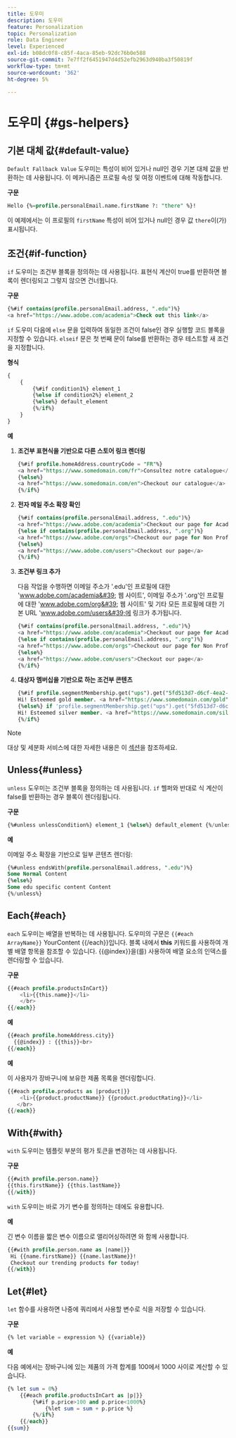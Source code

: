 ```yaml
---
title: 도우미
description: 도우미
feature: Personalization
topic: Personalization
role: Data Engineer
level: Experienced
exl-id: b08dc0f8-c85f-4aca-85eb-92dc76b0e588
source-git-commit: 7e7ff2f6451947d4d52efb2963d940ba3f50819f
workflow-type: tm+mt
source-wordcount: '362'
ht-degree: 5%

---
```


# 도우미 {#gs-helpers}

## 기본 대체 값{#default-value}

`Default Fallback Value` 도우미는 특성이 비어 있거나 null인 경우 기본 대체 값을 반환하는 데 사용됩니다. 이 메커니즘은 프로필 속성 및 여정 이벤트에 대해 작동합니다.

**구문**

```sql
Hello {%=profile.personalEmail.name.firstName ?: "there" %}!
```

이 예제에서는 이 프로필의 `firstName` 특성이 비어 있거나 null인 경우 값 `there`이(가) 표시됩니다.

## 조건{#if-function}

`if` 도우미는 조건부 블록을 정의하는 데 사용됩니다.
표현식 계산이 true를 반환하면 블록이 렌더링되고 그렇지 않으면 건너뜁니다.

**구문**

```sql
{%#if contains(profile.personalEmail.address, ".edu")%}
<a href="https://www.adobe.com/academia">Check out this link</a>
```

`if` 도우미 다음에 `else` 문을 입력하여 동일한 조건이 false인 경우 실행할 코드 블록을 지정할 수 있습니다.
`elseif` 문은 첫 번째 문이 false를 반환하는 경우 테스트할 새 조건을 지정합니다.


**형식**

```sql
{
    {
        {%#if condition1%} element_1 
        {%else if condition2%} element_2 
        {%else%} default_element 
        {%/if%}
    }
}
```

**예**

1. **조건부 표현식을 기반으로 다른 스토어 링크 렌더링**

   ```sql
   {%#if profile.homeAddress.countryCode = "FR"%}
   <a href="https://www.somedomain.com/fr">Consultez notre catalogue</a>
   {%else%}
   <a href="https://www.somedomain.com/en">Checkout our catalogue</a>
   {%/if%}
   ```

1. **전자 메일 주소 확장 확인**

   ```sql
   {%#if contains(profile.personalEmail.address, ".edu")%}
   <a href="https://www.adobe.com/academia">Checkout our page for Academia personals</a>
   {%else if contains(profile.personalEmail.address, ".org")%}
   <a href="https://www.adobe.com/orgs">Checkout our page for Non Profits</a>
   {%else%}
   <a href="https://www.adobe.com/users">Checkout our page</a>
   {%/if%}
   ```

1. **조건부 링크 추가**

   다음 작업을 수행하면 이메일 주소가 &#39;.edu&#39;인 프로필에 대한 &#39;www.adobe.com/academia&#39; 웹 사이트&#39;, 이메일 주소가 &#39;.org&#39;인 프로필에 대한 &#39;www.adobe.com/org&#39; 웹 사이트&#39; 및 기타 모든 프로필에 대한 기본 URL &#39;www.adobe.com/users&#39;에 링크가 추가됩니다.

   ```sql
   {%#if contains(profile.personalEmail.address, ".edu")%}
   <a href="https://www.adobe.com/academia">Checkout our page for Academia personals</a>
   {%else if contains(profile.personalEmail.address, ".org")%}
   <a href="https://www.adobe.com/orgs">Checkout our page for Non Profits</a>
   {%else%}
   <a href="https://www.adobe.com/users">Checkout our page</a>
   {%/if%}
   ```

1. **대상자 멤버십을 기반으로 하는 조건부 콘텐츠**

   ```sql
   {%#if profile.segmentMembership.get("ups").get("5fd513d7-d6cf-4ea2-856a-585150041a8b").status = "existing"%}
   Hi! Esteemed gold member. <a href="https://www.somedomain.com/gold">Checkout your exclusive perks </a>
   {%else%} if 'profile.segmentMembership.get("ups").get("5fd513d7-d6cf-4ea2-856a-585150041a8c").status = "existing"'%}
   Hi! Esteemed silver member. <a href="https://www.somedomain.com/silver">Checkout your exclusive perks </a>
   {%/if%}
   ```

>[!NOTE]
>
>대상 및 세분화 서비스에 대한 자세한 내용은 이 [섹션](../../audience/about-audiences.md)을 참조하세요.


## Unless{#unless}

`unless` 도우미는 조건부 블록을 정의하는 데 사용됩니다. `if` 헬퍼와 반대로 식 계산이 false를 반환하는 경우 블록이 렌더링됩니다.

**구문**

```sql
{%#unless unlessCondition%} element_1 {%else%} default_element {%/unless%}
```

**예**

이메일 주소 확장을 기반으로 일부 콘텐츠 렌더링:

```sql
{%#unless endsWith(profile.personalEmail.address, ".edu")%}
Some Normal Content
{%else%}
Some edu specific content Content
{%/unless%}
```

## Each{#each}

`each` 도우미는 배열을 반복하는 데 사용됩니다.
도우미의 구문은 ```{{#each ArrayName}}``` YourContent {{/each}}입니다.
블록 내에서 **this** 키워드를 사용하여 개별 배열 항목을 참조할 수 있습니다. {{@index}}을(를) 사용하여 배열 요소의 인덱스를 렌더링할 수 있습니다.

**구문**

```sql
{{#each profile.productsInCart}}
    <li>{{this.name}}</li>
    </br>
{{/each}}
```

**예**

```sql
{{#each profile.homeAddress.city}}
  {{@index}} : {{this}}<br>
{{/each}}
```

**예**

이 사용자가 장바구니에 보유한 제품 목록을 렌더링합니다.

```sql
{{#each profile.products as |product|}}
    <li>{{product.productName}} {{product.productRating}}</li>
   </br>
{{/each}}
```

## With{#with}

`with` 도우미는 템플릿 부분의 평가 토큰을 변경하는 데 사용됩니다.

**구문**

```sql
{{#with profile.person.name}}
{{this.firstName}} {{this.lastName}}
{{/with}}
```

`with` 도우미는 바로 가기 변수를 정의하는 데에도 유용합니다.

**예**

긴 변수 이름을 짧은 변수 이름으로 앨리어싱하려면 와 함께 사용합니다.

```sql
{{#with profile.person.name as |name|}}
 Hi {{name.firstName}} {{name.lastName}}!
 Checkout our trending products for today!
{{/with}}
```

## Let{#let}

`let` 함수를 사용하면 나중에 쿼리에서 사용할 변수로 식을 저장할 수 있습니다.

**구문**

```sql
{% let variable = expression %} {{variable}}
```

**예**

다음 예에서는 장바구니에 있는 제품의 가격 합계를 100에서 1000 사이로 계산할 수 있습니다.

```sql
{% let sum = 0%}
    {{#each profile.productsInCart as |p|}}
        {%#if p.price>100 and p.price<1000%}
            {%let sum = sum + p.price %}
        {%/if%}
    {{/each}}
{{sum}}
```
